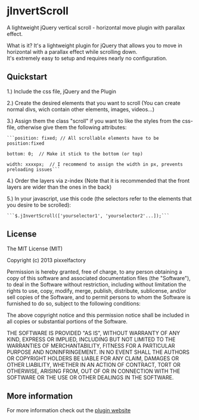 jInvertScroll
=============

A lightweight jQuery vertical scroll - horizontal move plugin with parallax effect.

What is it?
It's a lightweight plugin for jQuery that allows you to move in horizontal with a parallax effect while scrolling down.<br/>
It's extremely easy to setup and requires nearly no configuration.

Quickstart
----------

1.) Include the css file, jQuery and the Plugin

2.) Create the desired elements that you want to scroll (You can create normal divs, wich contain other elements, images, videos...)

3.) Assign them the class "scroll" if you want to like the styles from the css-file, otherwise give them the following attributes:

    ```position: fixed;	// All scrollable elements have to be position:fixed
    
    bottom: 0;	// Make it stick to the bottom (or top)
    
    width: xxxxpx;	// I recommend to assign the width in px, prevents preloading issues```

4.) Order the layers via z-index (Note that it is recommended that the front layers are wider than the ones in the back)

5.) In your javascript, use this code (the selectors refer to the elements that you desire to be scrolled):

    ```$.jInvertScroll(['yourselector1', 'yourselector2'...]);```


License
-------

The MIT License (MIT)

Copyright (c) 2013 pixxelfactory

Permission is hereby granted, free of charge, to any person obtaining a copy
of this software and associated documentation files (the "Software"), to deal
in the Software without restriction, including without limitation the rights
to use, copy, modify, merge, publish, distribute, sublicense, and/or sell
copies of the Software, and to permit persons to whom the Software is
furnished to do so, subject to the following conditions:

The above copyright notice and this permission notice shall be included in
all copies or substantial portions of the Software.

THE SOFTWARE IS PROVIDED "AS IS", WITHOUT WARRANTY OF ANY KIND, EXPRESS OR
IMPLIED, INCLUDING BUT NOT LIMITED TO THE WARRANTIES OF MERCHANTABILITY,
FITNESS FOR A PARTICULAR PURPOSE AND NONINFRINGEMENT. IN NO EVENT SHALL THE
AUTHORS OR COPYRIGHT HOLDERS BE LIABLE FOR ANY CLAIM, DAMAGES OR OTHER
LIABILITY, WHETHER IN AN ACTION OF CONTRACT, TORT OR OTHERWISE, ARISING FROM,
OUT OF OR IN CONNECTION WITH THE SOFTWARE OR THE USE OR OTHER DEALINGS IN
THE SOFTWARE.


More information
----------------

For more information check out the [plugin website](http://www.pixxelfactory.net/jInvertScroll)
